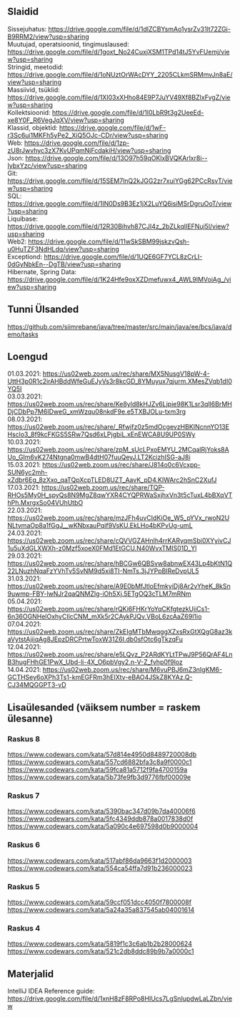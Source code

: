## Slaidid
Sissejuhatus: https://drive.google.com/file/d/1dIZCBYsmAo1ysrZv31lt72ZGj-B9RRM2/view?usp=sharing  
Muutujad, operatsioonid, tingimuslaused: https://drive.google.com/file/d/1goxt_No24CuxjXSM1TPd14tJ5YvFUemj/view?usp=sharing  
Stringid, meetodid: https://drive.google.com/file/d/1oNUztOrWAcDYY_2205CLkmSRMmvJn8aE/view?usp=sharing  
Massiivid, tsüklid: https://drive.google.com/file/d/1XI03xXHho84E9P7JuYV49Xf8BZIxFvgZ/view?usp=sharing  
Kollektsioonid: https://drive.google.com/file/d/1l0LbR9t3g2UeeEd-xe8Y0F_R6VegJqXV/view?usp=sharing  
Klassid, objektid: https://drive.google.com/file/d/1wF-r3Sc6ui1MKFh5yPe2_XiQ5OJc-CDr/view?usp=sharing  
Web: https://drive.google.com/file/d/1zp-zU8rJwvhyc3zX7KvUPqmNjFcdakiH/view?usp=sharing  
Json: https://drive.google.com/file/d/13O97h59qOKlxBVQKArlxr8i--IybxYzc/view?usp=sharing  
Git: https://drive.google.com/file/d/15SEM7lnQ2kJGG2zr7xuiYGg62PCcRsvT/view?usp=sharing  
SQL: https://drive.google.com/file/d/1IN0Ds9B3Ez1jX2LuYQ6isiMSrDgruOoT/view?usp=sharing  
Liquibase: https://drive.google.com/file/d/12R30Bihvh87CJI4z_2bZLkqlIEFNuj5l/view?usp=sharing  
Web2: https://drive.google.com/file/d/11wSkSBM99jskzvQsh-u0HuTZF3NdHLdq/view?usp=sharing  
Exceptiond: https://drive.google.com/file/d/1UQE6GF7YCL8zCrLI-0dGyNbkEn--DgTB/view?usp=sharing  
Hibernate, Spring Data: https://drive.google.com/file/d/1K24Hfe9oxXZDmefuwx4_AWL9lMVoiAg_/view?usp=sharing  

## Tunni Ülsanded
https://github.com/siimrebane/java/tree/master/src/main/java/ee/bcs/java/demo/tasks

## Loengud
01.03.2021: https://us02web.zoom.us/rec/share/MX5NusgV18pW-4-UttH3p0R1c2irAHBddWfeGuEJyVs3r8kcGD_8YMuyux7qjurm.XMesZVqb1dI0YQ5I  
03.03.2021: https://us02web.zoom.us/rec/share/Ke8yld8kHJZv6Ljpie98K1Lsr3qlI6BrMHDjCDbPp7M6IDweG_xmWzqu08nkdF9e.e5TXBJOLu-txm3rg  
08.03.2021: https://us02web.zoom.us/rec/share/_Rfwjfz0z5mdOcgevzHBKINcnnYO13EHsclo3_8f9kcFKGS5SRw7Qsd6xLPjgbiL.xEnEWCA8U9UP0SWy  
10.03.2021: https://us02web.zoom.us/rec/share/zpM_sUcLPxoEMYU_2MCqalRjYoks8AUo_GIm6vK274Ntgna0mwB4dtH07fuuQeyJ.LT2KcizhISG-aJ8i  
15.03.2021: https://us02web.zoom.us/rec/share/J814o0c6Vcxpp-SUN6yc2mh-xZdbr6Eg_8zXxo_qaTQpXcpTLED8UZT_AavK_pD4.KIWArc2hSnC2XufJ  
17.03.2021: https://us02web.zoom.us/rec/share/TQP-RHOs5My0H_spyQs8N9MgZ8qwYXR4CYQPRWaSxjhxVn3t5cTuxL4bBXqVThPh.MxrgxSo04VUhUtbO   
22.03.2021: https://us02web.zoom.us/rec/share/mzJFh4uvCIdKiOe_W5_pYVx_rwoN2UNLtymaOp8a1fGgJ__wKNbxauPqif9VsKU.EkLHo4bKPvUg-umL  
24.03.2021: https://us02web.zoom.us/rec/share/cQVVGZAHnlh4rrKARyqmSbi0XYyivCJ1u5uXdGLXWXh-z0Mzf5xoeX0FMd1EtGCU.N40WvxTMIS01D_Yl  
29.03.2021: https://us02web.zoom.us/rec/share/hBCGw6QBSvw8abnwEX43Lp4bKtN1Q22LNuzhNqaFzYVhTv5SvNM9d5xi8TI-NmTs.3jJYPpBIReDvpUL5  
31.03.2021: https://us02web.zoom.us/rec/share/A9E0bMfJtloEfmkyiDj8Ar2vYheK_8kSn9uwmp-FBY-lwNJr2qaQNMZlg-iOh5Xj.5ETgOQ3cTLM7mRNm  
05.04.2021: https://us02web.zoom.us/rec/share/rQKi6FHKrYoYqCKfgtezkUjiCs1-6n36OGNHelOxhyCIlcCNM_mXk5r2CAykPJQv.VBoL6zcAaZ69l1io  
07.04.2021: https://us02web.zoom.us/rec/share/ZkEIgMTbMwqggXZxsRxGtXQgG8az3kaVytstAjiiqAg8JEpzDRCPrtwToxW31Z6I.db0sfOtc6gTkzqFu  
12.04.2021: https://us02web.zoom.us/rec/share/e5LQvz_P2ARdKYLtTPwJ9P56QrAF4LnB3hugFHhGE1PwX_Ubd-li-4X_O6pbVgy2.n-V-Z_fvhp0f9loz  
14.04.2021: https://us02web.zoom.us/rec/share/M6vuPBJ6mZ3nIgKM6-GCTHSey6oXPh3Ts1-kmEGFRm3hEIXtv-eBAO4JSkZ8KYAz.Q-CJ34MQGGPT3-vD  

## Lisaülesanded (väiksem number = raskem ülesanne)
### Raskus 8
https://www.codewars.com/kata/57d814e4950d8489720008db  
https://www.codewars.com/kata/557cd6882bfa3c8a9f0000c1  
https://www.codewars.com/kata/59fca81a5712f9fa4700159a  
https://www.codewars.com/kata/5b73fe9fb3d9776fbf00009e
### Raskus 7
https://www.codewars.com/kata/5390bac347d09b7da40006f6  
https://www.codewars.com/kata/5fc4349ddb878a0017838d0f  
https://www.codewars.com/kata/5a090c4e697598d0b9000004
### Raskus 6
https://www.codewars.com/kata/517abf86da9663f1d2000003  
https://www.codewars.com/kata/554ca54ffa7d91b236000023
### Raskus 5
https://www.codewars.com/kata/59ccf051dcc4050f7800008f  
https://www.codewars.com/kata/5a24a35a837545ab04001614
### Raskus 4
https://www.codewars.com/kata/5819f1c3c6ab1b2b28000624  
https://www.codewars.com/kata/521c2db8ddc89b9b7a0000c1  

## Materjalid
IntelliJ IDEA Reference guide: https://drive.google.com/file/d/1xnH8zF8RPo8HIUcs7LgSnIupdwLaLZbn/view  
